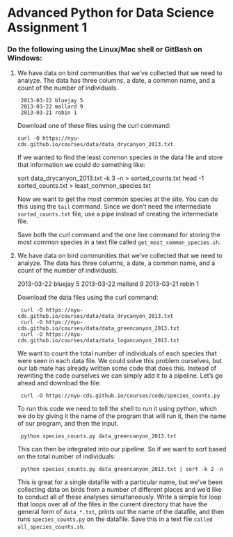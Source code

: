 # Advanced Python for Data Science Assignment 1
### Do the following using the Linux/Mac shell or GitBash on Windows:


1. We have data on bird communities that we’ve collected that we need to analyze. The data has three columns, a date, a common name, and a count of the number of individuals.

		2013-03-22 bluejay 5
		2013-03-22 mallard 9
		2013-03-21 robin 1

	Download one of these files using the curl command:

	`curl -O https://nyu-cds.github.io/courses/data/data_drycanyon_2013.txt`

	If we wanted to find the least common species in the data file and store that information we could do something like:

	sort data_drycanyon_2013.txt -k 3 -n > sorted_counts.txt
	head -1 sorted_counts.txt > least_common_species.txt

	Now we want to get the most common species at the site. You can do this using the `tail` command. Since we don’t need the intermediate `sorted_counts.txt` file, use a pipe instead of creating the intermediate file.

	Save both the curl command and the one line command for storing the most common species in a text file called `get_most_common_species.sh`.

2. We have data on bird communities that we’ve collected that we need to analyze. The data has three columns, a date, a common name, and a count of the number of individuals.

	2013-03-22 bluejay 5
	2013-03-22 mallard 9
	2013-03-21 robin 1

	Download the data files using the curl command:

		curl -O https://nyu-cds.github.io/courses/data/data_drycanyon_2013.txt
		curl -O https://nyu-cds.github.io/courses/data/data_greencanyon_2013.txt
		curl -O https://nyu-cds.github.io/courses/data/data_logancanyon_2013.txt
	We want to count the total number of individuals of each species that were seen in each data file. We could solve this problem ourselves, but our lab mate has already written some code that does this. Instead of rewriting the code ourselves we can simply add it to a pipeline. Let’s go ahead and download the file:

		curl -O https://nyu-cds.github.io/courses/code/species_counts.py

	To run this code we need to tell the shell to run it using python, which we do by giving it the name of the program that will run it, then the name of our program, and then the input.

		python species_counts.py data_greencanyon_2013.txt

	This can then be integrated into our pipeline. So if we want to sort based on the total number of individuals:

		python species_counts.py data_greencanyon_2013.txt | sort -k 2 -n

	This is great for a single datafile with a particular name, but we’ve been collecting data on birds from a number of different places and we’d like to conduct all of these analyses simultaneously. Write a simple for loop that loops over all of the files in the current directory that have the general form of `data_*.txt`, prints out the name of the datafile, and then runs `species_counts.py` on the datafile. Save this in a text file `called all_species_counts.sh`.
